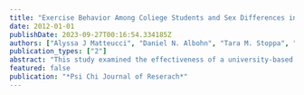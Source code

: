```yaml
---
title: "Exercise Behavior Among Coliege Students and Sex Differences in a Health-Promotive Intervention"
date: 2012-01-01
publishDate: 2023-09-27T00:16:54.334185Z
authors: ["Alyssa J Matteucci", "Daniel N. Albohn", "Tara M. Stoppa", "Wendy Mercier"]
publication_types: ["2"]
abstract: "This study examined the effectiveness of a university-based Life Fitness course on college students' health behavior in terms ofthe number of hours students spent doing various types of exercise-related activities (moderate activities, hard activities, and very hard activities) before and after the course. Participants were asked to complete a series of questions regarding daily activity levels and habits both before and after the completion ofthe course. Results revealed significant increases in the mean number of hours spent on each type of exercise-related activity. Specifically, for moderate activities, there were significant main effects for time, Fp̌hantom1, 187) = 6.70, p = .01, n 2 = .04, and sex, Fȟantom1, 187) = 18.80, p textless .001, ri textasciicircum = .09, with increases in these activities across time and men reporting higher mean levels of this activity compared to women. For hard activities, there was a significant time xsex interaction, Fvǎntom1, 112) = 5.90, p = .03, r) textasciicircum = .04, indicating more dramatic increases for men during this period. For very hard activities, there was a significant main effect for sex, itextasciicircum(l, 112) = 11.40, /? textless .001, r) textasciicircum = .09, indicating that men reported higher mean levels ofthese activities relative to women. Findings yield important implications for future research on the relationship between health-promotive intervention and students' health-related behaviors and the establishment of healthy attitudes and behaviors that persist into adulthood."
featured: false
publication: "*Psi Chi Journal of Reserach*"
---
```


